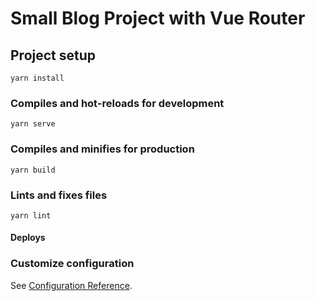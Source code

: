 # Small Blog Project with Vue Router

## Project setup
```
yarn install
```

### Compiles and hot-reloads for development
```
yarn serve
```

### Compiles and minifies for production
```
yarn build
```

### Lints and fixes files
```
yarn lint
```

#### Deploys
<!-- https://blog-vue-router.netlify.app -->
### Customize configuration
See [Configuration Reference](https://cli.vuejs.org/config/).
